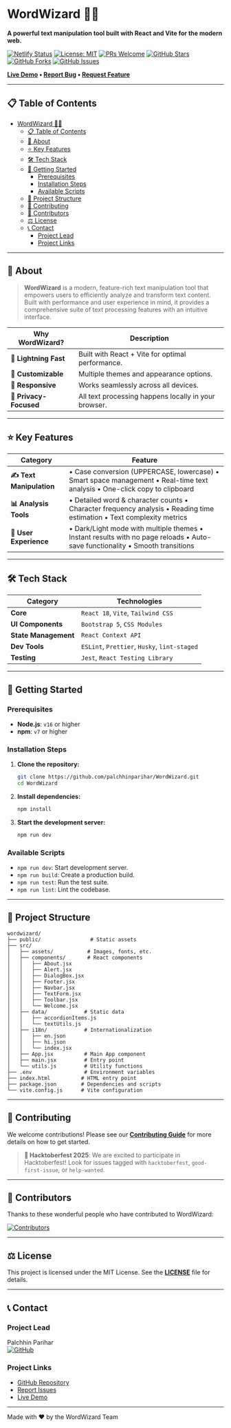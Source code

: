 # WordWizard 🧙‍♂️

**A powerful text manipulation tool built with React and Vite for the modern web.**

[![Netlify Status](https://api.netlify.com/api/v1/badges/YOUR-BADGE-ID/deploy-status)](https://wordwizard-texteditor.netlify.app)
[![License: MIT](https://img.shields.io/badge/License-MIT-yellow.svg)](https://opensource.org/licenses/MIT)
[![PRs Welcome](https://img.shields.io/badge/PRs-welcome-brightgreen.svg)](CONTRIBUTING.md)
[![GitHub Stars](https://img.shields.io/github/stars/palchhinparihar/WordWizard)](https://github.com/palchhinparihar/WordWizard/stargazers)
[![GitHub Forks](https://img.shields.io/github/forks/palchhinparihar/WordWizard)](https://github.com/palchhinparihar/WordWizard/network/members)
[![GitHub Issues](https://img.shields.io/github/issues/palchhinparihar/WordWizard)](https://github.com/palchhinparihar/WordWizard/issues)

**[Live Demo](https://wordwizard-texteditor.netlify.app) • [Report Bug](https://github.com/palchhinparihar/WordWizard/issues) • [Request Feature](https://github.com/palchhinparihar/WordWizard/issues)**

---

## 📋 Table of Contents

- [WordWizard 🧙‍♂️](#wordwizard-️)
  - [📋 Table of Contents](#-table-of-contents)
  - [🎯 About](#-about)
  - [⭐ Key Features](#-key-features)
  - [🛠️ Tech Stack](#️-tech-stack)
  - [🚀 Getting Started](#-getting-started)
    - [Prerequisites](#prerequisites)
    - [Installation Steps](#installation-steps)
    - [Available Scripts](#available-scripts)
  - [📂 Project Structure](#-project-structure)
  - [🤝 Contributing](#-contributing)
  - [👥 Contributors](#-contributors)
  - [⚖️ License](#️-license)
  - [📞 Contact](#-contact)
    - [Project Lead](#project-lead)
    - [Project Links](#project-links)

---

## 🎯 About

> **WordWizard** is a modern, feature-rich text manipulation tool that empowers users to efficiently analyze and transform text content. Built with performance and user experience in mind, it provides a comprehensive suite of text processing features with an intuitive interface.

| Why WordWizard?                | Description                                                |
| ------------------------------ | ---------------------------------------------------------- |
| 🚀 **Lightning Fast** | Built with React + Vite for optimal performance.           |
| 🎨 **Customizable** | Multiple themes and appearance options.                    |
| 📱 **Responsive** | Works seamlessly across all devices.                       |
| 🔐 **Privacy-Focused** | All text processing happens locally in your browser.       |

---

## ⭐ Key Features

| Category                 | Feature                                              |
| ------------------------ | ---------------------------------------------------- |
| **✍️ Text Manipulation** | • Case conversion (UPPERCASE, lowercase)  • Smart space management  • Real-time text analysis  • One-click copy to clipboard |
| **📊 Analysis Tools** | • Detailed word & character counts  • Character frequency analysis  • Reading time estimation  • Text complexity metrics |
| **🎨 User Experience** | • Dark/Light mode with multiple themes  • Instant results with no page reloads  • Auto-save functionality  • Smooth transitions |

---

## 🛠️ Tech Stack

| Category             | Technologies                               |
| -------------------- | ------------------------------------------ |
| **Core** | `React 18`, `Vite`, `Tailwind CSS`         |
| **UI Components** | `Bootstrap 5`, `CSS Modules`               |
| **State Management** | `React Context API`                        |
| **Dev Tools** | `ESLint`, `Prettier`, `Husky`, `lint-staged` |
| **Testing** | `Jest`, `React Testing Library`            |

---

## 🚀 Getting Started

### Prerequisites

- **Node.js**: `v16` or higher
- **npm**: `v7` or higher

### Installation Steps

1. **Clone the repository:**

    ```bash
    git clone https://github.com/palchhinparihar/WordWizard.git
    cd WordWizard
    ```

1. **Install dependencies:**

    ```bash
    npm install
    ```

1. **Start the development server:**

    ```bash
    npm run dev
    ```

### Available Scripts

- `npm run dev`: Start development server.
- `npm run build`: Create a production build.
- `npm run test`: Run the test suite.
- `npm run lint`: Lint the codebase.

---

## 📂 Project Structure

```text
wordwizard/
├── public/                # Static assets
├── src/
│   ├── assets/           # Images, fonts, etc.
│   ├── components/       # React components
│   │   ├── About.jsx
│   │   ├── Alert.jsx
│   │   ├── DialogBox.jsx
│   │   ├── Footer.jsx
│   │   ├── Navbar.jsx
│   │   ├── TextForm.jsx
│   │   ├── Toolbar.jsx
│   │   └── Welcome.jsx
│   ├── data/            # Static data
│   │   ├── accordionItems.js
│   │   └── textUtils.js
│   ├── i18n/            # Internationalization
│   │   ├── en.json
│   │   ├── hi.json
│   │   └── index.jsx
│   ├── App.jsx          # Main App component
│   ├── main.jsx         # Entry point
│   └── utils.js         # Utility functions
├── .env                 # Environment variables
├── index.html          # HTML entry point
├── package.json        # Dependencies and scripts
└── vite.config.js      # Vite configuration
```

---

## 🤝 Contributing

We welcome contributions! Please see our **[Contributing Guide](CONTRIBUTING.md)** for more details on how to get started.

> **🎉 Hacktoberfest 2025**: We are excited to participate in Hacktoberfest! Look for issues tagged with `hacktoberfest`, `good-first-issue`, or `help-wanted`.

---

## 👥 Contributors

Thanks to these wonderful people who have contributed to WordWizard:

[![Contributors](https://contrib.rocks/image?repo=palchhinparihar/WordWizard)](https://github.com/palchhinparihar/WordWizard/graphs/contributors)

---

## ⚖️ License

This project is licensed under the MIT License. See the **[LICENSE](LICENSE)** file for details.

---

## 📞 Contact

### Project Lead

Palchhin Parihar  
[![GitHub](https://img.shields.io/badge/GitHub-%40palchhinparihar-blue?logo=github)](https://github.com/palchhinparihar)

### Project Links

- [GitHub Repository](https://github.com/palchhinparihar/WordWizard)
- [Report Issues](https://github.com/palchhinparihar/WordWizard/issues)
- [Live Demo](https://wordwizard-texteditor.netlify.app)

---

Made with ❤️ by the WordWizard Team
